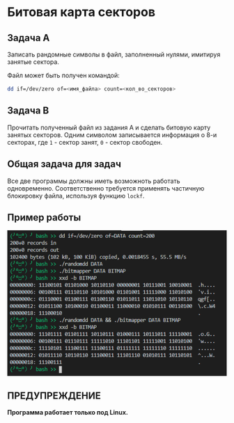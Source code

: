 # Битовая карта секторов

## Задача A

Записать рандомные символы в файл, заполненный нулями, имитируя занятые сектора.

Файл может быть получен командой:

```bash
dd if=/dev/zero of=<имя_файла> count=<кол_во_секторов>
```

## Задача B

Прочитать полученный файл из задания A и сделать битовую карту занятых секторов. Одним символом записывается информация о 8-и секторах, где `1` - сектор занят, `0` - сектор свободен.

## Общая задача для задач

Все две программы должны иметь возможноть работать одновременно. Соответственно требуется применять частичную блокировку файла, используя функцию `lockf`.

## Пример работы

![screenshot](screenshot.png)

## ПРЕДУПРЕЖДЕНИЕ

**Программа работает только под Linux.**